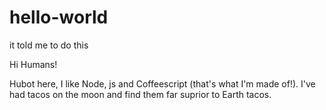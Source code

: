 # hello-world
it told me to do this

Hi Humans!

Hubot here, I like Node, js and Coffeescript (that's what I'm made of!).
I've had tacos on the moon and find them far suprior to Earth tacos.
